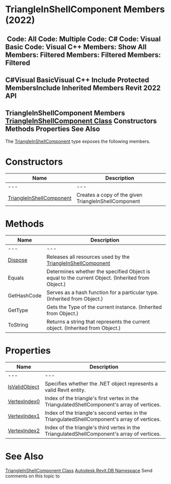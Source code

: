 # TriangleInShellComponent Members (2022)

﻿
 Code: All Code: Multiple Code: C# Code: Visual Basic Code: Visual C++  Members: Show All Members: Filtered Members: Filtered Members: Filtered   
---  
C#Visual BasicVisual C++
Include Protected MembersInclude Inherited Members
Revit 2022 API  
---  
TriangleInShellComponent Members  
[TriangleInShellComponent Class](ff9ef159-5435-7874-842e-7a681735bcc8.md "TriangleInShellComponent Class") Constructors Methods Properties See Also  
---  
The [TriangleInShellComponent](ff9ef159-5435-7874-842e-7a681735bcc8.md "TriangleInShellComponent Class") type exposes the following members.
# Constructors
| Name | Description |
| --- | --- |
| --- | --- | --- |
| [TriangleInShellComponent](e47b86fa-d8af-7213-e502-870ca65d04d8.md "TriangleInShellComponent Constructor") | Creates a copy of the given TriangleInShellComponent |

# Methods
| Name | Description |
| --- | --- |
| --- | --- | --- |
| [Dispose](793d46f8-bba8-5500-6bf1-8a1879a7df40.md "Dispose Method") | Releases all resources used by the [TriangleInShellComponent](ff9ef159-5435-7874-842e-7a681735bcc8.md "TriangleInShellComponent Class") |
| Equals | Determines whether the specified Object is equal to the current Object. (Inherited from Object.) |
| GetHashCode | Serves as a hash function for a particular type.  (Inherited from Object.) |
| GetType | Gets the Type of the current instance. (Inherited from Object.) |
| ToString | Returns a string that represents the current object. (Inherited from Object.) |

# Properties
| Name | Description |
| --- | --- |
| --- | --- | --- |
| [IsValidObject](0e2825ae-fb2c-3a95-64c4-231ffe2df79c.md "IsValidObject Property") | Specifies whether the .NET object represents a valid Revit entity. |
| [VertexIndex0](c1317acd-f865-cf47-563e-e54a702bdaa6.md "VertexIndex0 Property") | Index of the triangle's first vertex in the TriangulatedShellComponent's array of vertices. |
| [VertexIndex1](7850984b-0f4c-e226-7988-1a1cf01bd630.md "VertexIndex1 Property") | Index of the triangle's second vertex in the TriangulatedShellComponent's array of vertices. |
| [VertexIndex2](7e2c0ef0-4882-c04b-53ec-f2d822bf8456.md "VertexIndex2 Property") | Index of the triangle's third vertex in the TriangulatedShellComponent's array of vertices. |

# See Also
[TriangleInShellComponent Class](ff9ef159-5435-7874-842e-7a681735bcc8.md "TriangleInShellComponent Class")
[Autodesk.Revit.DB Namespace](87546ba7-461b-c646-cbb1-2cb8f5bff8b2.md "Autodesk.Revit.DB Namespace")
Send comments on this topic to 